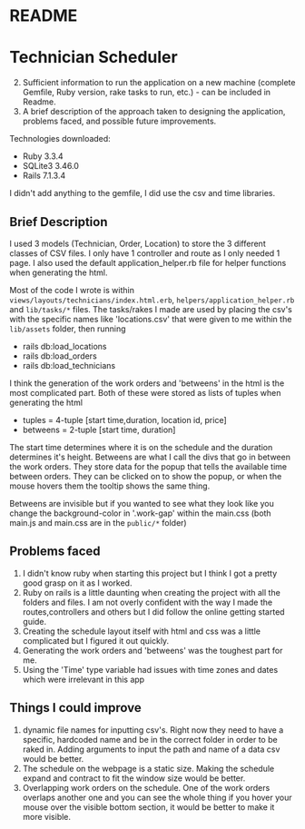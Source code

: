 # README

# Technician Scheduler
 2) Sufficient information to run the application on a new machine (complete Gemfile, 
Ruby version, rake tasks to run, etc.) - can be included in Readme.
 3) A brief description of the approach taken to designing the application, problems 
faced, and possible future improvements.

Technologies downloaded:
* Ruby 3.3.4
* SQLite3 3.46.0
* Rails 7.1.3.4

I didn't add anything to the gemfile, I did use the csv and time libraries.

## Brief Description
I used 3 models (Technician, Order, Location) to store the 3 different classes of CSV files. I only have 1 controller and route as I only needed 1 page. I also used the default application_helper.rb file for helper functions when generating the html. 

Most of the code I wrote is within `views/layouts/technicians/index.html.erb`, `helpers/application_helper.rb` and `lib/tasks/*` files. 
The tasks/rakes I made are used by placing the csv's with the specific names like 'locations.csv' that were given to me within the `lib/assets` folder, then running
* rails db:load_locations
* rails db:load_orders
* rails db:load_technicians

I think the generation of the work orders and 'betweens' in the html is the most complicated part. Both of these were stored as lists of tuples when generating the html
* tuples = 4-tuple [start time,duration, location id, price]
* betweens = 2-tuple [start time, duration]

The start time determines where it is on the schedule and the duration determines it's height. Betweens are what I call the divs that go in between the work orders. They store data for the popup that tells the available time between orders. They can be clicked on to show the popup, or when the mouse hovers them the tooltip shows the same thing. 

Betweens are invisible but if you wanted to see what they look like you change the background-color in '.work-gap' within the main.css (both main.js and main.css are in the `public/*` folder)

## Problems faced
1) I didn't know ruby when starting this project but I think I got a pretty good grasp on it as I worked.
2) Ruby on rails is a little daunting when creating the project with all the folders and files. I am not overly confident with the way I made the routes,controllers and others but I did follow the online getting started guide.  
3) Creating the schedule layout itself with html and css was a little complicated but I figured it out quickly.
4) Generating the work orders and 'betweens' was the toughest part for me.
5) Using the 'Time' type variable had issues with time zones and dates which were irrelevant in this app

## Things I could improve
1) dynamic file names for inputting csv's. Right now they need to have a specific, hardcoded name and be in the correct folder in order to be raked in. Adding arguments to input the path and name of a data csv would be better.
2) The schedule on the webpage is a static size. Making the schedule expand and contract to fit the window size would be better.
3) Overlapping work orders on the schedule. One of the work orders overlaps another one and you can see the whole thing if you hover your mouse over the visible bottom section, it would be better to make it more visible. 

